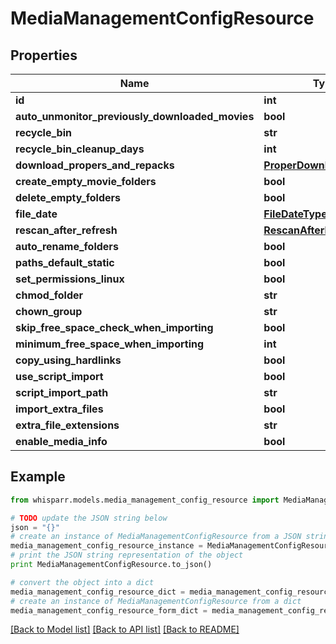 # MediaManagementConfigResource


## Properties
Name | Type | Description | Notes
------------ | ------------- | ------------- | -------------
**id** | **int** |  | [optional] 
**auto_unmonitor_previously_downloaded_movies** | **bool** |  | [optional] 
**recycle_bin** | **str** |  | [optional] 
**recycle_bin_cleanup_days** | **int** |  | [optional] 
**download_propers_and_repacks** | [**ProperDownloadTypes**](ProperDownloadTypes.md) |  | [optional] 
**create_empty_movie_folders** | **bool** |  | [optional] 
**delete_empty_folders** | **bool** |  | [optional] 
**file_date** | [**FileDateType**](FileDateType.md) |  | [optional] 
**rescan_after_refresh** | [**RescanAfterRefreshType**](RescanAfterRefreshType.md) |  | [optional] 
**auto_rename_folders** | **bool** |  | [optional] 
**paths_default_static** | **bool** |  | [optional] 
**set_permissions_linux** | **bool** |  | [optional] 
**chmod_folder** | **str** |  | [optional] 
**chown_group** | **str** |  | [optional] 
**skip_free_space_check_when_importing** | **bool** |  | [optional] 
**minimum_free_space_when_importing** | **int** |  | [optional] 
**copy_using_hardlinks** | **bool** |  | [optional] 
**use_script_import** | **bool** |  | [optional] 
**script_import_path** | **str** |  | [optional] 
**import_extra_files** | **bool** |  | [optional] 
**extra_file_extensions** | **str** |  | [optional] 
**enable_media_info** | **bool** |  | [optional] 

## Example

```python
from whisparr.models.media_management_config_resource import MediaManagementConfigResource

# TODO update the JSON string below
json = "{}"
# create an instance of MediaManagementConfigResource from a JSON string
media_management_config_resource_instance = MediaManagementConfigResource.from_json(json)
# print the JSON string representation of the object
print MediaManagementConfigResource.to_json()

# convert the object into a dict
media_management_config_resource_dict = media_management_config_resource_instance.to_dict()
# create an instance of MediaManagementConfigResource from a dict
media_management_config_resource_form_dict = media_management_config_resource.from_dict(media_management_config_resource_dict)
```
[[Back to Model list]](../README.md#documentation-for-models) [[Back to API list]](../README.md#documentation-for-api-endpoints) [[Back to README]](../README.md)


